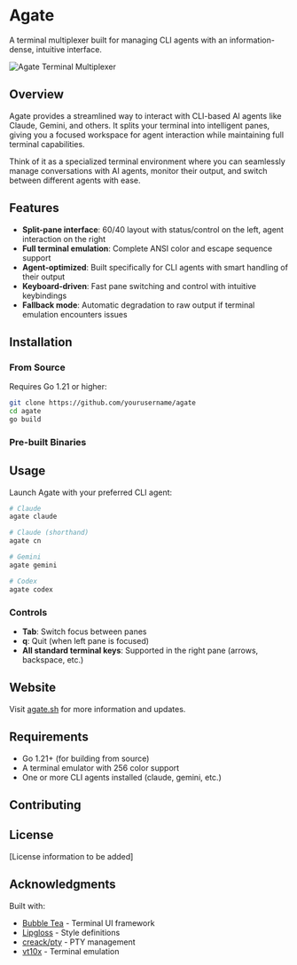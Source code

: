 # Agate

A terminal multiplexer built for managing CLI agents with an information-dense, intuitive interface.

![Agate Terminal Multiplexer](https://agate.sh/screenshot.png)

## Overview

Agate provides a streamlined way to interact with CLI-based AI agents like Claude, Gemini, and others. It splits your terminal into intelligent panes, giving you a focused workspace for agent interaction while maintaining full terminal capabilities.

Think of it as a specialized terminal environment where you can seamlessly manage conversations with AI agents, monitor their output, and switch between different agents with ease.

## Features

- **Split-pane interface**: 60/40 layout with status/control on the left, agent interaction on the right
- **Full terminal emulation**: Complete ANSI color and escape sequence support
- **Agent-optimized**: Built specifically for CLI agents with smart handling of their output
- **Keyboard-driven**: Fast pane switching and control with intuitive keybindings
- **Fallback mode**: Automatic degradation to raw output if terminal emulation encounters issues

## Installation

### From Source

Requires Go 1.21 or higher:

```bash
git clone https://github.com/yourusername/agate
cd agate
go build
```

### Pre-built Binaries

<!-- TODO: Add pre-built binary installation instructions -->

## Usage

Launch Agate with your preferred CLI agent:

```bash
# Claude
agate claude

# Claude (shorthand)
agate cn

# Gemini
agate gemini

# Codex
agate codex
```

### Controls

- **Tab**: Switch focus between panes
- **q**: Quit (when left pane is focused)
- **All standard terminal keys**: Supported in the right pane (arrows, backspace, etc.)

## Website

Visit [agate.sh](https://agate.sh) for more information and updates.

## Requirements

- Go 1.21+ (for building from source)
- A terminal emulator with 256 color support
- One or more CLI agents installed (claude, gemini, etc.)

## Contributing

<!-- TODO: Add contributing guidelines -->

## License

[License information to be added]

## Acknowledgments

Built with:
- [Bubble Tea](https://github.com/charmbracelet/bubbletea) - Terminal UI framework
- [Lipgloss](https://github.com/charmbracelet/lipgloss) - Style definitions
- [creack/pty](https://github.com/creack/pty) - PTY management
- [vt10x](https://github.com/hinshun/vt10x) - Terminal emulation